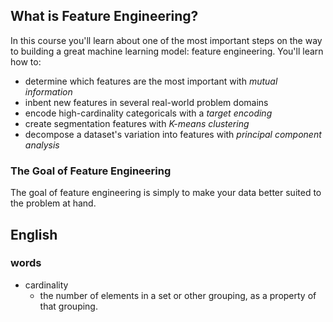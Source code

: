 ## What is Feature Engineering?
In this course you'll learn about one of the most important steps on the way to building a great machine learning model: feature engineering. You'll learn how to:

- determine which features are the most important with *mutual information*
- inbent new features in several real-world problem domains
- encode high-cardinality categoricals with a *target encoding*
- create segmentation features with *K-means clustering*
- decompose a dataset's variation into features with *principal component analysis*

### The Goal of Feature Engineering
The goal of feature engineering is simply to make your data better suited to the problem at hand.




## English

### words

- cardinality
  - the number of elements in a set or other grouping, as a property of that grouping.
